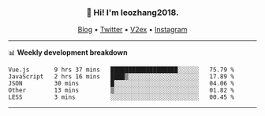 <h3 align="center">👋 Hi! I'm leozhang2018.</h3>
<p align="center">
  <a href="https://code.leozhang2018.me">Blog</a> •
  <a href="https://twitter.com/leozhang2018">Twitter</a> •
  <a href="https://www.v2ex.com/member/leozhang">V2ex</a> •
  <a href="https://www.instagram.com/leozhanghere">Instagram</a>
</p>

-------

📊 **Weekly development breakdown**
<!--START_SECTION:waka-->
```text
Vue.js       9 hrs 37 mins   ███████████████████░░░░░░   75.79 % 
JavaScript   2 hrs 16 mins   ████▒░░░░░░░░░░░░░░░░░░░░   17.89 % 
JSON         30 mins         █░░░░░░░░░░░░░░░░░░░░░░░░   04.06 % 
Other        13 mins         ▒░░░░░░░░░░░░░░░░░░░░░░░░   01.82 % 
LESS         3 mins          ░░░░░░░░░░░░░░░░░░░░░░░░░   00.45 % 
```
<!--END_SECTION:waka-->
-------
